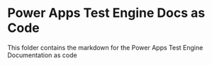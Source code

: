 # Power Apps Test Engine Docs as Code

This folder contains the markdown for the Power Apps Test Engine Documentation as code